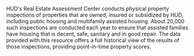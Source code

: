 HUD's Real Estate Assessment Center conducts physical property inspections of properties that are owned, insured or subsidized by HUD, including public housing and multifamily assisted housing. About 20,000 such inspections are conducted each year to ensure that assisted families have housing that is decent, safe, sanitary and in good repair. The data provided with this resource offers a full historical view of the results of those inspections, providing point-in-time property scores.